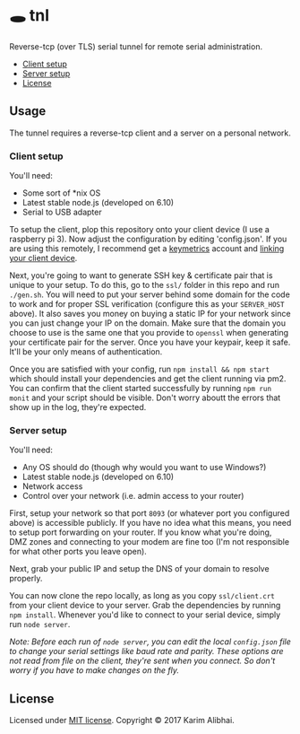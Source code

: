 # 🕳️ tnl

Reverse-tcp (over TLS) serial tunnel for remote serial administration.

 - [Client setup](#client-setup)
 - [Server setup](#server-setup)
 - [License](#license)

## Usage

The tunnel requires a reverse-tcp client and a server on a personal
network.

### Client setup

You'll need:

 - Some sort of *nix OS
 - Latest stable node.js (developed on 6.10)
 - Serial to USB adapter

To setup the client, plop this repository onto your client device (I
use a raspberry pi 3). Now adjust the configuration by editing 'config.json'.
If you are using this remotely, I recommend get a [keymetrics](http://keymetrics.io)
account and [linking your client device](http://docs.keymetrics.io/docs/usage/setup/).

Next, you're going to want to generate SSH key & certificate pair that is unique to
your setup. To do this, go to the `ssl/` folder in this repo and run `./gen.sh`. You
will need to put your server behind some domain for the code to work and for proper SSL
verification (configure this as your `SERVER_HOST` above). It also saves you money on buying
a static IP for your network since you can just change your IP on the domain. Make sure that
the domain you choose to use is the same one that you provide to `openssl` when generating
your certificate pair for the server. Once you have your keypair, keep it safe. It'll be your
only means of authentication.

Once you are satisfied with your config, run `npm install && npm start` which
should install your dependencies and get the client running via pm2. You can confirm
that the client started successfully by running `npm run monit` and your script should
be visible. Don't worry aboutt the errors that show up in the log, they're expected.

### Server setup

You'll need:

 - Any OS should do (though why would you want to use Windows?)
 - Latest stable node.js (developed on 6.10)
 - Network access
 - Control over your network (i.e. admin access to your router)

First, setup your network so that port `8093` (or whatever port you configured above)
is accessible publicly. If you have no idea what this means, you need to setup port
forwarding on your router. If you know what you're doing, DMZ zones and connecting to
your modem are fine too (I'm not responsible for what other ports you leave open).

Next, grab your public IP and setup the DNS of your domain to resolve properly.

You can now clone the repo locally, as long as you copy `ssl/client.crt` from your client
device to your server. Grab the dependencies by running `npm install`. Whenever you'd like
to connect to your serial device, simply run `node server`.

*Note: Before each run of `node server`, you can edit the local `config.json` file to change
your serial settings like baud rate and parity. These options are not read from file on the client,
they're sent when you connect. So don't worry if you have to make changes on the fly.*

## License

Licensed under [MIT license](LICENSE).
Copyright &copy; 2017 Karim Alibhai.